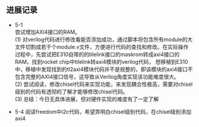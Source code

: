 ## 进展记录  
- 5-1  
  尝试增加AXI4接口的RAM。  
  (1) 对verilog代码进行修改看能否添加成功，通过脚本将包含所有module的大文件切割成若干个module.v文件，方便进行代码的查找和修改。在实际操作过程中，先尝试把E310自带的的tilelink接口的maskrom转成axi4接口的RAM，找到rocket chip中tilelink转axi4模块的verilog代码， 想移植到E310中，移植中发现找到的tl2axi4模块代码并不是规整的，即该模块的axi4接口不包含完整的AXI4接口信号，这导致从Verilog角度实现该功能难度很大。  
  (2) 尝试阅读，修改chisel代码来实现功能，来发现耦合性极高，需要对chisel级别的代码有透彻的了解才能够修改chisel代码。  
  (3) 总结：今日无具体进展，但对硬件实现的难度有了一定了解
  
    
- 5-4
  阅读freedom中i2c代码，希望弄明白chisel级别代码，在chisel级别添加axi4